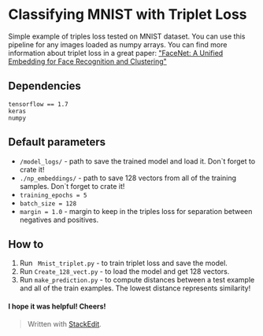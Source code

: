 # Classifying MNIST with Triplet Loss
Simple example of triples loss tested on MNIST dataset.
You can use this pipeline for any images loaded as numpy arrays.
You can find more information about triplet loss in a great paper: ["FaceNet: A Unified Embedding for Face Recognition and Clustering"](http://arxiv.org/abs/1503.03832)
## Dependencies
```
tensorflow == 1.7
keras
numpy
```
## Default parameters
* ``/model_logs/`` - path to save the trained model and load it. Don`t forget to crate it!
* ``./np_embeddings/`` - path to save 128 vectors from all of the training samples. Don`t forget to crate it!
*  ``training_epochs = 5``
* ``batch_size = 128``
* ``margin = 1.0`` - margin to keep in the triples loss for separation between negatives and positives.
## How to
1. Run `` Mnist_triplet.py``  - to train triplet loss and save the model.
2. Run ``Create_128_vect.py``  - to load the model and get 128 vectors.
3. Run ``make_prediction.py`` - to compute distances between a test example and all of the train examples. The lowest distance represents similarity!
#### I hope it was helpful! Cheers!

> Written with [StackEdit](https://stackedit.io/).